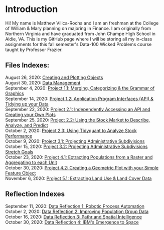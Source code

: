 # Introduction
Hi! My name is Matthew Villca-Rocha and I am an freshman at the College of William & Mary planning on majoring in Finance. I am originally from Northern Virginia and have graduated from John Champe High School in Aldie, VA. This is my GitHub page where I will be storing all my in-class assignments for this fall semester's Data-100 Wicked Problems course taught by Professor Frazier. 

## Files Indexes:

August 26, 2020: [Creating and Plotting Objects](creating_objects.md) <br />
August 30, 2020: [Data Management](data_mgt.md) <br />
September 4, 2020: [Project 1.1: Merging, Categorizing & the Grammar of Graphics](project_1.1.md) <br />
September 14, 2020: [Project 1.2: Application Program Interfaces (API) & Tidying up your Data](project_1.2.md) <br />
September 22, 2020: [Project 2.1: Independently Accessing an API and Creating your Own Plots](project_2.1.md) <br />
September 25, 2020: [Project 2.2: Using the Stock Market to Describe, Analyze, and Predict](project_2.2.md) <br />
October 2, 2020:  [Project 2.3: Using Tidyquant to Analyze Stock Performance](project_2.3.md) <br />
October 9, 2020: [Project 3.1: Projecting Administrative Subdivisions](project_3.1.md) <br />
October 15, 2020: [Project 3.2: Projecting Administrative Subdivisions Stretch Goals](project_3.2.md) <br />October 23, 2020: [Project 4.1: Extracting Populations from a Raster and Aggregating to each Unit](project_4.1.md) <br />October 30, 2020: [Project 4.2: Creating a Geometric Plot with your Simple Feature Object](project_4.2.md)<br />November 6, 2020: [Project 5.1: Extracting Land Use & Land Cover Data](project_5.1.md)<br />



## Reflection Indexes

September 11, 2020: [Data Reflection 1: Robotic Process Automation](df1.md) <br />October 2, 2020:  [Data Reflection 2: Improving Population Group Data](df2.md) <br />October 16, 2020: [Data Reflection 3: Pathr and Spatial Intelligence](df3.md)  <br />October 30, 2020: [Data Reflection 4: IBM's Emergence to Space](df4.md) <br />